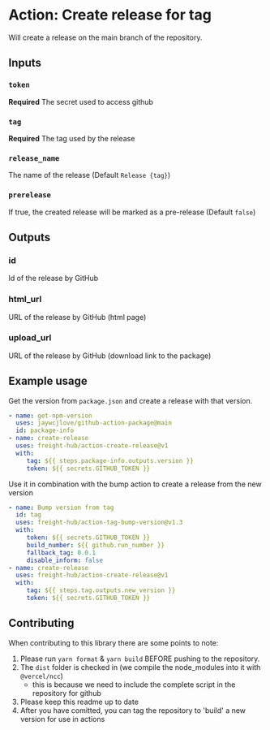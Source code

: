 # Action: Create release for tag

Will create a release on the main branch of the repository.

## Inputs

### `token`

**Required** The secret used to access github

### `tag`

**Required** The tag used by the release

### `release_name`

The name of the release (Default `Release {tag}`)

### `prerelease`

If true, the created release will be marked as a pre-release (Default `false`)


## Outputs

### id

Id of the release by GitHub

### html_url

URL of the release by GitHub (html page)

### upload_url

URL of the release by GitHub (download link to the package)

## Example usage

Get the version from `package.json` and create a release with that version.

```yaml
- name: get-npm-version
  uses: jaywcjlove/github-action-package@main
  id: package-info
- name: create-release
  uses: freight-hub/action-create-release@v1
  with:
     tag: ${{ steps.package-info.outputs.version }}
     token: ${{ secrets.GITHUB_TOKEN }}
```


Use it in combination with the bump action to create a release from the new version

```yaml
- name: Bump version from tag
  id: tag
  uses: freight-hub/action-tag-bump-version@v1.3
  with:
     token: ${{ secrets.GITHUB_TOKEN }}
     build_number: ${{ github.run_number }}
     fallback_tag: 0.0.1
     disable_inform: false
- name: create-release
  uses: freight-hub/action-create-release@v1
  with:
     tag: ${{ steps.tag.outputs.new_version }}
     token: ${{ secrets.GITHUB_TOKEN }}
```

## Contributing

When contributing to this library there are some points to note:

1. Please run `yarn format` & `yarn build` BEFORE pushing to the repository.
2. The `dist` folder is checked in (we compile the node_modules into it with `@vercel/ncc`)
    - this is because we need to include the complete script in the repository for github
3. Please keep this readme up to date
3. After you have comitted, you can tag the repository to 'build' a new version for use in actions